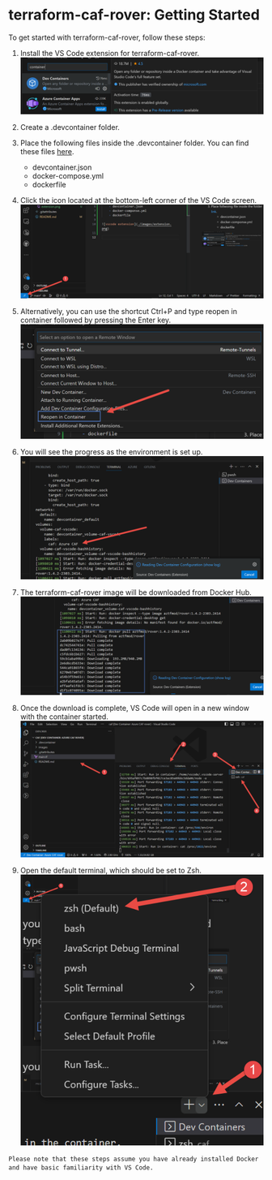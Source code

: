 # terraform-caf-rover: Getting Started
 To get started with terraform-caf-rover, follow these steps:
 1. Install the VS Code extension for terraform-caf-rover.
 ![vscode extension](./images/extension.png)
 1. Create a .devcontainer folder.
 1. Place the following files inside the .devcontainer folder. You can find these files [here](https://github.com/aztfmod/rover/tree/main/.devcontainer).
    - devcontainer.json
    - docker-compose.yml
    - dockerfile

1. Click the icon located at the bottom-left corner of the VS Code screen.
![click](./images/execute.png)
1. Alternatively, you can use the shortcut Ctrl+P and type reopen in container followed by pressing the Enter key. ![alt](./images/reopoen.png)
1. You will see the progress as the environment is set up.
![image progress](./images/step1.png)
1. The terraform-caf-rover image will be downloaded from Docker Hub.
![Image ](./images/step2.png) 
1. Once the download is complete, VS Code will open in a new window with the container started.
![final](./images/final.png)
1. Open the default terminal, which should be set to Zsh.
![Terminal](./images/zsh.png)

`Please note that these steps assume you have already installed Docker and have basic familiarity with VS Code.`